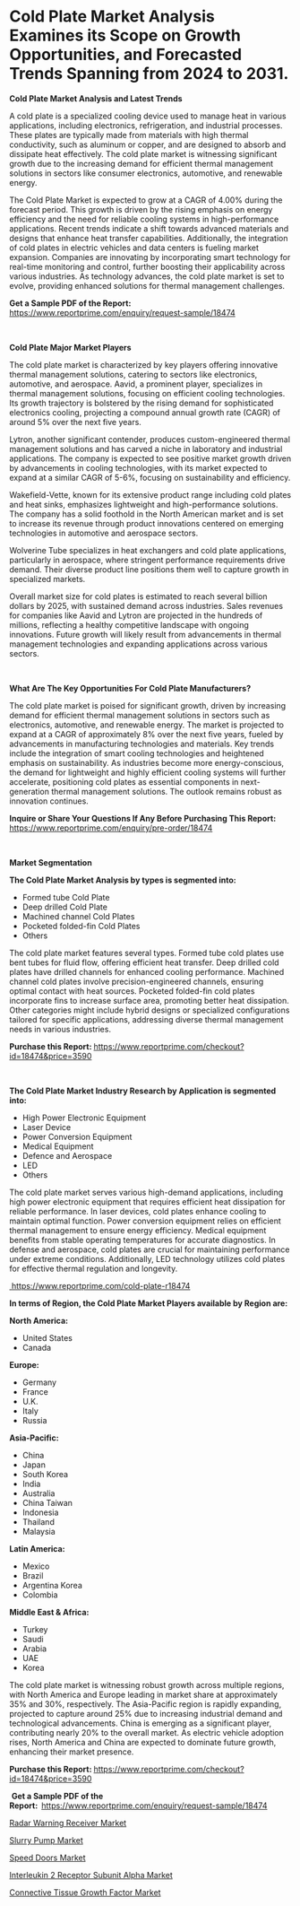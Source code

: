 <p><h1>Cold Plate Market Analysis Examines its Scope on Growth Opportunities, and Forecasted Trends Spanning from 2024 to 2031.</h1></p><p><strong>Cold Plate Market Analysis and Latest Trends</strong></p>
<p><p>A cold plate is a specialized cooling device used to manage heat in various applications, including electronics, refrigeration, and industrial processes. These plates are typically made from materials with high thermal conductivity, such as aluminum or copper, and are designed to absorb and dissipate heat effectively. The cold plate market is witnessing significant growth due to the increasing demand for efficient thermal management solutions in sectors like consumer electronics, automotive, and renewable energy.</p><p>The Cold Plate Market is expected to grow at a CAGR of 4.00% during the forecast period. This growth is driven by the rising emphasis on energy efficiency and the need for reliable cooling systems in high-performance applications. Recent trends indicate a shift towards advanced materials and designs that enhance heat transfer capabilities. Additionally, the integration of cold plates in electric vehicles and data centers is fueling market expansion. Companies are innovating by incorporating smart technology for real-time monitoring and control, further boosting their applicability across various industries. As technology advances, the cold plate market is set to evolve, providing enhanced solutions for thermal management challenges.</p></p>
<p><strong>Get a Sample PDF of the Report:&nbsp;</strong> <a href="https://www.reportprime.com/enquiry/request-sample/18474?utm_campaign=63&utm_medium=2&utm_source=Github&utm_content=ia&utm_term=21112024&utm_id=cold-plate">https://www.reportprime.com/enquiry/request-sample/18474</a></p>
<p>&nbsp;</p>
<p><strong>Cold Plate Major Market Players</strong></p>
<p><p>The cold plate market is characterized by key players offering innovative thermal management solutions, catering to sectors like electronics, automotive, and aerospace. Aavid, a prominent player, specializes in thermal management solutions, focusing on efficient cooling technologies. Its growth trajectory is bolstered by the rising demand for sophisticated electronics cooling, projecting a compound annual growth rate (CAGR) of around 5% over the next five years.</p><p>Lytron, another significant contender, produces custom-engineered thermal management solutions and has carved a niche in laboratory and industrial applications. The company is expected to see positive market growth driven by advancements in cooling technologies, with its market expected to expand at a similar CAGR of 5-6%, focusing on sustainability and efficiency.</p><p>Wakefield-Vette, known for its extensive product range including cold plates and heat sinks, emphasizes lightweight and high-performance solutions. The company has a solid foothold in the North American market and is set to increase its revenue through product innovations centered on emerging technologies in automotive and aerospace sectors.</p><p>Wolverine Tube specializes in heat exchangers and cold plate applications, particularly in aerospace, where stringent performance requirements drive demand. Their diverse product line positions them well to capture growth in specialized markets.</p><p>Overall market size for cold plates is estimated to reach several billion dollars by 2025, with sustained demand across industries. Sales revenues for companies like Aavid and Lytron are projected in the hundreds of millions, reflecting a healthy competitive landscape with ongoing innovations. Future growth will likely result from advancements in thermal management technologies and expanding applications across various sectors.</p></p>
<p>&nbsp;</p>
<p><strong>What Are The Key Opportunities For Cold Plate Manufacturers?</strong></p>
<p><p>The cold plate market is poised for significant growth, driven by increasing demand for efficient thermal management solutions in sectors such as electronics, automotive, and renewable energy. The market is projected to expand at a CAGR of approximately 8% over the next five years, fueled by advancements in manufacturing technologies and materials. Key trends include the integration of smart cooling technologies and heightened emphasis on sustainability. As industries become more energy-conscious, the demand for lightweight and highly efficient cooling systems will further accelerate, positioning cold plates as essential components in next-generation thermal management solutions. The outlook remains robust as innovation continues.</p></p>
<p><strong>Inquire or Share Your Questions If Any Before Purchasing This Report:</strong> <a href="https://www.reportprime.com/enquiry/pre-order/18474?utm_campaign=63&utm_medium=2&utm_source=Github&utm_content=ia&utm_term=21112024&utm_id=cold-plate">https://www.reportprime.com/enquiry/pre-order/18474</a></p>
<p>&nbsp;</p>
<p><strong>Market Segmentation</strong></p>
<p><strong>The Cold Plate Market Analysis by types is segmented into:</strong></p>
<p><ul><li>Formed tube Cold Plate</li><li>Deep drilled Cold Plate</li><li>Machined channel Cold Plates</li><li>Pocketed folded-fin Cold Plates</li><li>Others</li></ul></p>
<p><p>The cold plate market features several types. Formed tube cold plates use bent tubes for fluid flow, offering efficient heat transfer. Deep drilled cold plates have drilled channels for enhanced cooling performance. Machined channel cold plates involve precision-engineered channels, ensuring optimal contact with heat sources. Pocketed folded-fin cold plates incorporate fins to increase surface area, promoting better heat dissipation. Other categories might include hybrid designs or specialized configurations tailored for specific applications, addressing diverse thermal management needs in various industries.</p></p>
<p><strong>Purchase this Report:&nbsp;</strong><a href="https://www.reportprime.com/checkout?id=18474&price=3590&utm_campaign=63&utm_medium=2&utm_source=Github&utm_content=ia&utm_term=21112024&utm_id=cold-plate">https://www.reportprime.com/checkout?id=18474&price=3590</a></p>
<p>&nbsp;</p>
<p><strong>The Cold Plate Market Industry Research by Application is segmented into:</strong></p>
<p><ul><li>High Power Electronic Equipment</li><li>Laser Device</li><li>Power Conversion Equipment</li><li>Medical Equipment</li><li>Defence and Aerospace</li><li>LED</li><li>Others</li></ul></p>
<p><p>The cold plate market serves various high-demand applications, including high power electronic equipment that requires efficient heat dissipation for reliable performance. In laser devices, cold plates enhance cooling to maintain optimal function. Power conversion equipment relies on efficient thermal management to ensure energy efficiency. Medical equipment benefits from stable operating temperatures for accurate diagnostics. In defense and aerospace, cold plates are crucial for maintaining performance under extreme conditions. Additionally, LED technology utilizes cold plates for effective thermal regulation and longevity.</p></p>
<p><a href="https://www.reportprime.com/cold-plate-r18474?utm_campaign=63&utm_medium=2&utm_source=Github&utm_content=ia&utm_term=21112024&utm_id=cold-plate">&nbsp;https://www.reportprime.com/cold-plate-r18474</a></p>
<p><strong>In terms of Region, the Cold Plate Market Players available by Region are:</strong></p>
<p>
    <p> <strong> North America: </strong>
        <ul>
            <li>United States</li>
            <li>Canada</li>
        </ul>
        </p> 
    <p> <strong> Europe: </strong>
        <ul>
            <li>Germany</li>
            <li>France</li>
            <li>U.K.</li>
            <li>Italy</li>
            <li>Russia</li>
        </ul>
        </p> 
    <p> <strong> Asia-Pacific: </strong>
        <ul>
            <li>China</li>
            <li>Japan</li>
            <li>South Korea</li>
            <li>India</li>
            <li>Australia</li>
            <li>China Taiwan</li>
            <li>Indonesia</li>
            <li>Thailand</li>
            <li>Malaysia</li>
        </ul>
        </p> 
    <p> <strong> Latin America: </strong>
        <ul>
            <li>Mexico</li>
            <li>Brazil</li>
            <li>Argentina Korea</li>
            <li>Colombia</li>
        </ul>
        </p> 
    <p> <strong> Middle East & Africa: </strong>
        <ul>
            <li>Turkey</li>
            <li>Saudi</li>
            <li>Arabia</li>
            <li>UAE</li>
            <li>Korea</li>
        </ul>
    </p>
    </p>
<p><p>The cold plate market is witnessing robust growth across multiple regions, with North America and Europe leading in market share at approximately 35% and 30%, respectively. The Asia-Pacific region is rapidly expanding, projected to capture around 25% due to increasing industrial demand and technological advancements. China is emerging as a significant player, contributing nearly 20% to the overall market. As electric vehicle adoption rises, North America and China are expected to dominate future growth, enhancing their market presence.</p></p>
<p><strong>Purchase this Report: </strong><a href="https://www.reportprime.com/checkout?id=18474&price=3590&utm_campaign=63&utm_medium=2&utm_source=Github&utm_content=ia&utm_term=21112024&utm_id=cold-plate">https://www.reportprime.com/checkout?id=18474&price=3590</a></p>
<p>&nbsp;<strong>Get a Sample PDF of the Report:&nbsp;&nbsp;</strong><a href="https://www.reportprime.com/enquiry/request-sample/18474?utm_campaign=63&utm_medium=2&utm_source=Github&utm_content=ia&utm_term=21112024&utm_id=cold-plate">https://www.reportprime.com/enquiry/request-sample/18474</a></p>
<p><strong></strong></p>
<p><p><a href="https://www.linkedin.com/pulse/radar-warning-receiver-industry-forecast-market-shifts-strategic-nreue?utm_campaign=63&utm_medium=2&utm_source=Github&utm_content=ia&utm_term=21112024&utm_id=cold-plate">Radar Warning Receiver Market</a></p><p><a href="https://github.com/SanjidaMahmud54/Market-Research-Report-List-1/blob/main/slurry-pump-market.md?utm_campaign=63&utm_medium=2&utm_source=Github&utm_content=ia&utm_term=21112024&utm_id=cold-plate">Slurry Pump Market</a></p><p><a href="https://github.com/WashimHussain441/Market-Research-Report-List-1/blob/main/speed-doors-market.md?utm_campaign=63&utm_medium=2&utm_source=Github&utm_content=ia&utm_term=21112024&utm_id=cold-plate">Speed Doors Market</a></p><p><a href="https://issuu.com/reportprime-2/docs/interleukin-2-receptor-subunit-alph_9741360c957f2d?utm_campaign=63&utm_medium=2&utm_source=Github&utm_content=ia&utm_term=21112024&utm_id=cold-plate">Interleukin 2 Receptor Subunit Alpha Market</a></p><p><a href="https://issuu.com/reportprime-2/docs/connective-tissue-growth-factor-mar_ef1e78d6dfdf8d?utm_campaign=63&utm_medium=2&utm_source=Github&utm_content=ia&utm_term=21112024&utm_id=cold-plate">Connective Tissue Growth Factor Market</a></p></p>